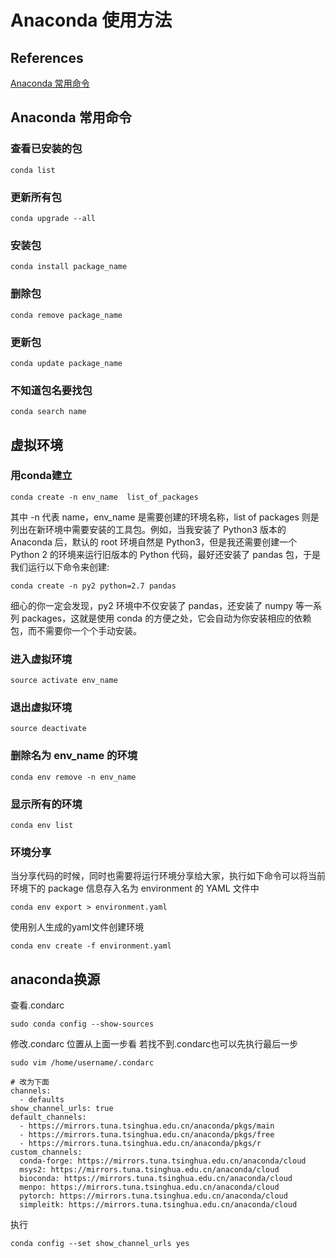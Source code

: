 # Anaconda 使用方法

## References

[Anaconda 常用命令](https://www.jianshu.com/p/6d7de7a00b8d)

## Anaconda 常用命令

### 查看已安装的包

```shell
conda list  
```

### 更新所有包

```shell
conda upgrade --all  
```

### 安装包

```shell
conda install package_name  
```

### 删除包

```shell
conda remove package_name  
```

### 更新包

```shell
conda update package_name  
```

### 不知道包名要找包

```shell
conda search name  
```

## 虚拟环境

### 用conda建立

```shell
conda create -n env_name  list_of_packages
```

其中 -n 代表 name，env_name 是需要创建的环境名称，list of packages 则是列出在新环境中需要安装的工具包。例如，当我安装了 Python3 版本的 Anaconda 后，默认的 root 环境自然是 Python3，但是我还需要创建一个 Python 2 的环境来运行旧版本的 Python 代码，最好还安装了 pandas 包，于是我们运行以下命令来创建:  

```shell
conda create -n py2 python=2.7 pandas
```

细心的你一定会发现，py2 环境中不仅安装了 pandas，还安装了 numpy 等一系列 packages，这就是使用 conda 的方便之处，它会自动为你安装相应的依赖包，而不需要你一个个手动安装。

### 进入虚拟环境

```shell
source activate env_name
```

### 退出虚拟环境

```shell
source deactivate
```

### 删除名为 env_name 的环境

```shell
conda env remove -n env_name
```

### 显示所有的环境

```shell
conda env list
```

### 环境分享

当分享代码的时候，同时也需要将运行环境分享给大家，执行如下命令可以将当前环境下的 package 信息存入名为 environment 的 YAML 文件中

```shell
conda env export > environment.yaml
```

使用别人生成的yaml文件创建环境

```shell
conda env create -f environment.yaml
```

## anaconda换源

查看.condarc

```shell
sudo conda config --show-sources
```

修改.condarc 位置从上面一步看 若找不到.condarc也可以先执行最后一步

```shell
sudo vim /home/username/.condarc

# 改为下面
channels:  
  - defaults  
show_channel_urls: true  
default_channels:  
  - https://mirrors.tuna.tsinghua.edu.cn/anaconda/pkgs/main  
  - https://mirrors.tuna.tsinghua.edu.cn/anaconda/pkgs/free  
  - https://mirrors.tuna.tsinghua.edu.cn/anaconda/pkgs/r  
custom_channels:  
  conda-forge: https://mirrors.tuna.tsinghua.edu.cn/anaconda/cloud  
  msys2: https://mirrors.tuna.tsinghua.edu.cn/anaconda/cloud  
  bioconda: https://mirrors.tuna.tsinghua.edu.cn/anaconda/cloud  
  menpo: https://mirrors.tuna.tsinghua.edu.cn/anaconda/cloud  
  pytorch: https://mirrors.tuna.tsinghua.edu.cn/anaconda/cloud  
  simpleitk: https://mirrors.tuna.tsinghua.edu.cn/anaconda/cloud  
```

执行

```shell
conda config --set show_channel_urls yes
```

